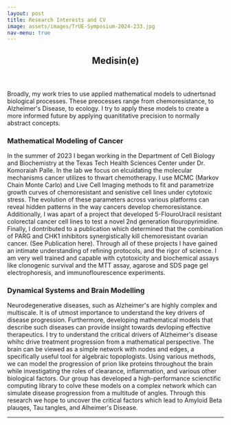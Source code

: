 ```yaml
---
layout: post
title: Research Interests and CV 
image: assets/images/TrUE-Symposium-2024-233.jpg
nav-menu: true
---
```


<!-- Main -->
<div id="main" class="alt">

<!-- One -->
<section id="one">
	<div class="inner">
		<header class="major">
			<h1>Medisin(e)</h1>
		</header>

<!-- Content -->
<p>Broadly, my work tries to use applied mathematical models to udnertsnad biological processes. These preocesses range from chemoresistance, to Alzheimer's Disease, to ecology. I try to apply these models to create a more informed future by applying quanititative precision to normally abstract concepts. </p>
<div class="row">
	<div class="6u 12u$(small)">
		<h3>Mathematical Modeling of Cancer</h3>
		<p>In the summer of 2023 I began working in the Department of Cell Biology and Biochemistry at the Texas Tech Health Sciences Center under Dr. Komoraiah Palle. In the lab we focus on elcuidating the molecular mechanisms cancer utilizes to thwart chemotherapy. I use MCMC (Markov Chain Monte Carlo) and Live Cell Imaging methods to fit and parametrize growth curves of chemoresistant and senistive cell lines under cytotoxic stress. The evolution of these parameters across various platforms can reveal hidden patterns in the way cancers develop chemoresistance. Additionally, I was apart of a project that developed 5-FlouroUracil resistant colorectal cancer cell lines to test a novel 2nd generation flouropyrimidine. Finally, I dontributed to a publication which determined that the combination of PARG and CHK1 inhibitors synergistically kill chemoresistant ovarian cancer. (See Publication here). Through all of these projects I have gained an intimate understanding of refining protocols, and the rigor of science. I am very well trained and capable with cytotoxicity and biochemical assays like clonogenic survival and the MTT assay, agarose and SDS page gel electrophoresis, and immunoflourescence experiments.  </p>
	</div>
	<div class="6u$ 12u$(small)">
		<h3>Dynamical Systems and Brain Modelling</h3>
		<p>Neurodegenerative diseases, such as Alzheimer's are highly complex and multiscale. It is of utmost importance to understand the key drivers of disease progression. Furthermore, developing mathematical models that describe such diseases can provide insight towards devloping effective therapeutics. I try to understand the critical drivers of Alzheimer's disease whihc drive treatment progression from a mathematical perspective. The brain can be viewed as a simple network with nodes and edges, a specifically useful tool for algebraic topoplogists. Using various methods, we can model the progression of prion like proteins throughout the brain while investigating the roles of clearance, inflammation, and various other biological factors. Our group has developed a high-performance scienctific computing library to colve these models on a complex network which can simulate disease progression from a multitude of angles. Through this research we hope to uncover the critical factors which lead to Amyloid Beta plauqes, Tau tangles, and Alheimer's Disease. </p>
	</div>
</div>

<hr class="major" />

</div>
